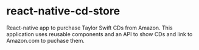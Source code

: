 # react-native-cd-store

React-native app to purchase Taylor Swift CDs from Amazon.
This application uses reusable components and an API to show CDs 
and link to Amazon.com to puchase them.
